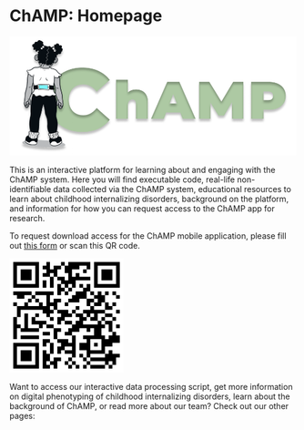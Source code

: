 # ChAMP: Homepage

![](logo.png)

This is an interactive platform for learning about and engaging with the ChAMP system. Here you will find executable code, real-life non-identifiable data collected via the ChAMP system, educational resources to learn about childhood internalizing disorders, background on the platform, and information for how you can request access to the ChAMP app for research.

To request download access for the ChAMP mobile application, please fill out [this form](https://forms.office.com/r/PEfwybkiAM) or scan this QR code.

<img src="QR.png" width="200">



Want to access our interactive data processing script, get more information on digital phenotyping of childhood internalizing disorders, learn about the background of ChAMP, or read more about our team? Check out our other pages:
```{tableofcontents}
```

